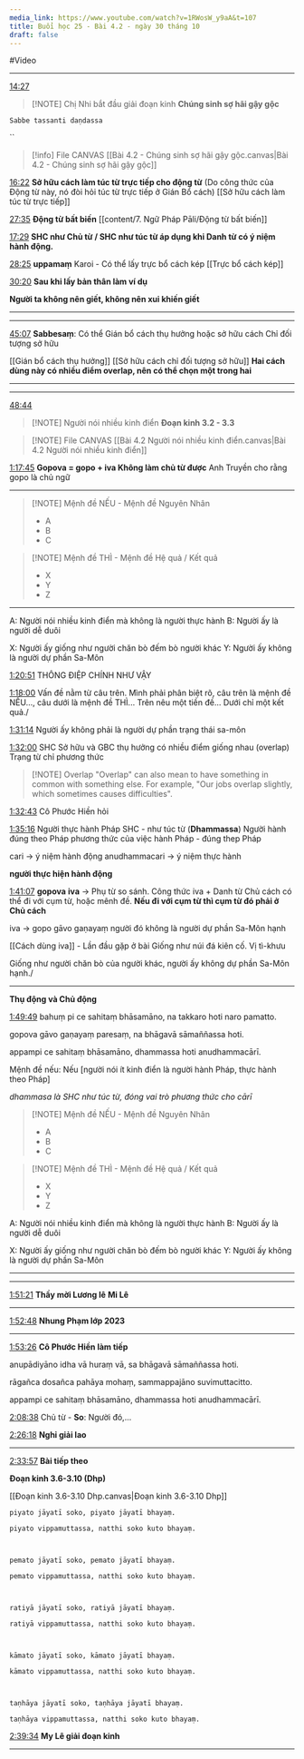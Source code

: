 ```yaml
---
media_link: https://www.youtube.com/watch?v=1RWosW_y9aA&t=107
title: Buổi học 25 - Bài 4.2 - ngày 30 tháng 10
draft: false
---
```

#Video

---
[14:27](https://www.youtube.com/watch?t=867&v=1RWosW_y9aA)

> [!NOTE] Chị Nhi bắt đầu giải đoạn kinh
> **Chúng sinh sợ hãi gậy gộc**

```
Sabbe tassanti daṇdassa
```
``

> [!info] File CANVAS
> [[Bài 4.2 - Chúng sinh sợ hãi gậy gộc.canvas|Bài 4.2 - Chúng sinh sợ hãi gậy gộc]]




[16:22](https://www.youtube.com/watch?t=982&v=1RWosW_y9aA)
**Sở hữu cách làm túc từ trực tiếp cho động từ** (Do công thức của Động từ này, nó đòi hỏi túc từ trực tiếp ở Gián Bổ cách)
[[Sở hữu cách làm túc từ trực tiếp]]

[27:35](https://www.youtube.com/watch?t=1655&v=1RWosW_y9aA)
**Động từ bất biến**
[[content/7. Ngữ Pháp Pāli/Động từ bất biến]]

[17:29](https://www.youtube.com/watch?t=1049&v=1RWosW_y9aA)
**SHC như Chủ từ / SHC như túc từ áp dụng khi Danh từ có ý niệm hành động.**

[28:25](https://www.youtube.com/watch?t=1705&v=1RWosW_y9aA)
**uppamaṃ**
Karoi - Có thể lấy trực bổ cách kép
[[Trực bổ cách kép]]

[30:20](https://www.youtube.com/watch?t=1820&v=1RWosW_y9aA)
**Sau khi lấy bản thân làm ví dụ**

**Người ta không nên giết, không nên xui khiến giết**

---
---
[45:07](https://www.youtube.com/watch?t=2707&v=1RWosW_y9aA)
**Sabbesaṃ**: Có thể Gián bổ cách thụ hưởng
hoặc sở hữu cách Chỉ đối tượng sở hữu

[[Gián bổ cách thụ hưởng]]
[[Sở hữu cách chỉ đối tượng sở hữu]]
	**Hai cách dùng này có nhiều đỉểm overlap, nên có thể chọn một trong hai**

---
---
[48:44](https://www.youtube.com/watch?t=2924&v=1RWosW_y9aA)

> [!NOTE] Người nói nhiều kinh điển
> **Đoạn kinh 3.2 - 3.3**


> [!NOTE] File CANVAS
> [[Bài 4.2 Người nói nhiều kinh điển.canvas|Bài 4.2 Người nói nhiều kinh điển]]


[1:17:45](https://www.youtube.com/watch?t=4665&v=1RWosW_y9aA)
**Gopova = gopo + iva Không làm chủ từ được**
Anh Truyền cho rằng gopo là chủ ngữ

---
   
> [!NOTE] Mệnh đề NẾU - Mệnh đề Nguyên Nhân
> - A
> - B
> - C


> [!NOTE] Mệnh đề THÌ - Mệnh đề Hệ quả / Kết quả
> - X
> - Y
> - Z

---
A: Người nói nhiều kinh điển mà không là người thực hành
B: Người ấy là người dễ duôi

X: Người ấy giống như người chăn bò đếm bò người khác
Y: Người ấy không là người dự phần Sa-Môn

[1:20:51](https://www.youtube.com/watch?t=4851&v=1RWosW_y9aA)
THÔNG ĐIỆP CHÍNH NHƯ VẬY

[1:18:00](https://www.youtube.com/watch?t=4680&v=1RWosW_y9aA)
Vấn đề nằm từ câu trên.
Mình phải phân biệt rõ, câu trên là mệnh đề NẾU..., câu dưới là mệnh đề THÌ...
Trên nêu một tiền đề... Dưới chỉ một kết quả./

[1:31:14](https://www.youtube.com/watch?t=5474&v=1RWosW_y9aA)
Người ấy không phải là người dự phần trạng thái sa-môn

[1:32:00](https://www.youtube.com/watch?t=5520&v=1RWosW_y9aA)
SHC Sở hữu và GBC thụ hưởng có nhiều điểm giống nhau (overlap)
Trạng từ chỉ phương thức


> [!NOTE] Overlap
> "Overlap" can also mean to have something in common with something else. For example, "Our jobs overlap slightly, which sometimes causes difficulties".

[1:32:43](https://www.youtube.com/watch?t=5563&v=1RWosW_y9aA)
Cô Phước Hiền hỏi

[1:35:16](https://www.youtube.com/watch?t=5716&v=1RWosW_y9aA)
Người thực hành Pháp
SHC - như túc từ (**Dhammassa**)
Người hành đúng theo Pháp
phương thức của việc hành Pháp - đúng thep Pháp

cari -> ý niệm hành động
anudhammacari -> ý niệm thực hành

**người thực hiện hành động**

[1:41:07](https://www.youtube.com/watch?t=6067&v=1RWosW_y9aA)
**gopova** 
**iva** -> Phụ từ so sánh. Công thức iva + Danh từ Chủ cách
có thể đi với cụm từ, hoặc mênh đề. 
**Nếu đi với cụm từ thì cụm từ đó phải ở Chủ cách**

iva -> gopo gāvo gaṇayaṃ 
người đó không là người dự phần Sa-Môn hạnh

[[Cách dùng iva]] - Lần đầu gặp ở bài Giống như núi đá kiên cố. Vị tì-khưu

Giống như người chăn bò của người khác, người ấy không dự phần Sa-Môn hạnh./

---
**Thụ động và Chủ động**

[1:49:49](https://www.youtube.com/watch?t=6589&v=1RWosW_y9aA)
bahuṃ pi ce sahitaṃ bhāsamāno, na takkaro hoti naro pamatto.

gopova gāvo gaṇayaṃ paresaṃ, na bhāgavā sāmaññassa hoti.

  

appampi ce sahitaṃ bhāsamāno, dhammassa hoti anudhammacārī.

Mệnh đề nếu: Nếu [người nói ít kinh điển là người hành Pháp, thực hành theo Pháp]

_dhammasa là SHC như túc từ, đóng vai trò phương thức cho cārī_

   
> [!NOTE] Mệnh đề NẾU - Mệnh đề Nguyên Nhân
> - A
> - B
> - C


> [!NOTE] Mệnh đề THÌ - Mệnh đề Hệ quả / Kết quả
> - X
> - Y
> - Z

A: Người nói nhiều kinh điển mà không là người thực hành
B: Người ấy là người dễ duôi

X: Người ấy giống như người chăn bò đếm bò người khác
Y: Người ấy không là người dự phần Sa-Môn

---


---
[1:51:21](https://www.youtube.com/watch?t=6681&v=1RWosW_y9aA)
**Thầy mời Lương lê**
**Mi Lê**


---
[1:52:48](https://www.youtube.com/watch?t=6768&v=1RWosW_y9aA)
**Nhung Phạm lớp 2023**


---
[1:53:26](https://www.youtube.com/watch?t=6806&v=1RWosW_y9aA)
**Cô Phước Hiền làm tiếp** 


anupādiyāno idha vā huraṃ vā, sa bhāgavā sāmaññassa hoti.

rāgañca dosañca pahāya mohaṃ, sammappajāno suvimuttacitto.


appampi ce sahitaṃ bhāsamāno, dhammassa hoti anudhammacārī.


[2:08:38](https://www.youtube.com/watch?t=7718&v=1RWosW_y9aA)
Chủ từ - **So**: Người đó,...

[2:26:18](https://www.youtube.com/watch?t=8778&v=1RWosW_y9aA)
**Nghỉ giải lao**

---
[2:33:57](https://www.youtube.com/watch?t=9237&v=1RWosW_y9aA)
**Bài tiếp theo**

**Đoạn kinh 3.6-3.10 (Dhp)**

  [[Đoạn kinh 3.6-3.10 Dhp.canvas|Đoạn kinh 3.6-3.10 Dhp]]

```
piyato jāyatī soko, piyato jāyatī bhayaṃ.

piyato vippamuttassa, natthi soko kuto bhayaṃ.

  

pemato jāyatī soko, pemato jāyatī bhayaṃ.

pemato vippamuttassa, natthi soko kuto bhayaṃ.

  

ratiyā jāyatī soko, ratiyā jāyatī bhayaṃ.

ratiyā vippamuttassa, natthi soko kuto bhayaṃ.

  

kāmato jāyatī soko, kāmato jāyatī bhayaṃ.

kāmato vippamuttassa, natthi soko kuto bhayaṃ.

  

taṇhāya jāyatī soko, taṇhāya jāyatī bhayaṃ.

taṇhāya vippamuttassa, natthi soko kuto bhayaṃ.
```

[2:39:34](https://www.youtube.com/watch?t=9574&v=1RWosW_y9aA)
**My Lê giải đoạn kinh**

---
